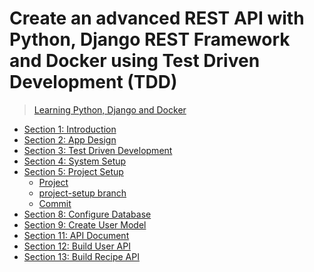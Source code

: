# Create an advanced REST API with Python, Django REST Framework and Docker using Test Driven Development (TDD)
> [Learning Python, Django and Docker](https://fpt-software.udemy.com/course/django-python-advanced/)

- [Section 1: Introduction](./docs/SECTION-1.md)
- [Section 2: App Design](./docs/SECTION-2.md)
- [Section 3: Test Driven Development](./docs/SECTION-3.md)
- [Section 4: System Setup](./docs/SECTION-4.md)
- [Section 5: Project Setup](./docs/SECTION-5.md)
    - [Project](https://github.com/jaimesHub/recipe-app-api)
    - [project-setup branch](https://github.com/jaimesHub/recipe-app-api/tree/project-setup)
    - [Commit](https://github.com/jaimesHub/recipe-app-api/compare/main...project-setup)
- [Section 8: Configure Database](./docs/SECTION-8.md)
- [Section 9: Create User Model](./docs/SECTION-9.md)
- [Section 11: API Document](./docs/SECTION-11.md)
- [Section 12: Build User API]()
- [Section 13: Build Recipe API]()